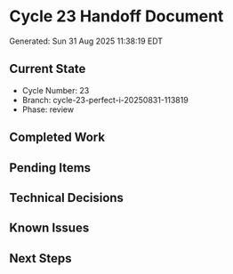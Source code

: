 # Cycle 23 Handoff Document

Generated: Sun 31 Aug 2025 11:38:19 EDT

## Current State
- Cycle Number: 23
- Branch: cycle-23-perfect-i-20250831-113819
- Phase: review

## Completed Work
<!-- Updated by each agent as they complete their phase -->

## Pending Items
<!-- Items that need attention in the next phase or cycle -->

## Technical Decisions
<!-- Important technical decisions made during this cycle -->

## Known Issues
<!-- Issues discovered but not yet resolved -->

## Next Steps
<!-- Clear action items for the next agent/cycle -->

